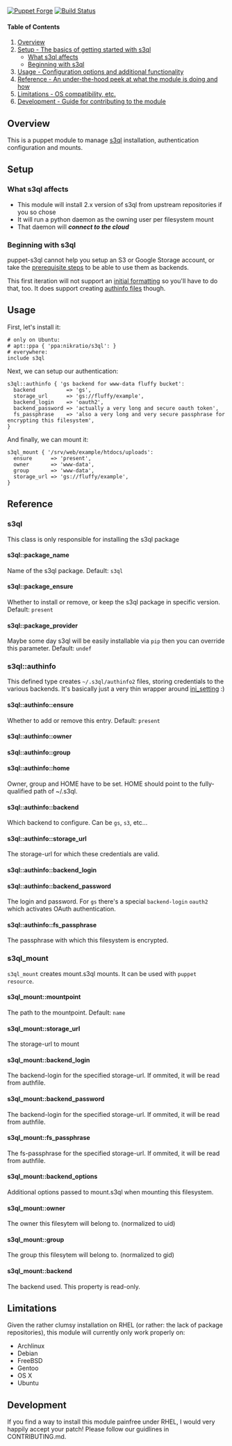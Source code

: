 [![Puppet Forge](https://img.shields.io/puppetforge/v/brainsware/s3ql.svg)](https://forge.puppetlabs.com/brainsware/s3ql) 
[![Build Status](https://img.shields.io/travis/Brainsware/puppet-s3ql/master.svg)](https://travis-ci.org/Brainsware/puppet-s3ql) 

#### Table of Contents

1. [Overview](#overview)
3. [Setup - The basics of getting started with s3ql](#setup)
    * [What s3ql affects](#what-s3ql-affects)
    * [Beginning with s3ql](#beginning-with-s3ql)
4. [Usage - Configuration options and additional functionality](#usage)
5. [Reference - An under-the-hood peek at what the module is doing and how](#reference)
5. [Limitations - OS compatibility, etc.](#limitations)
6. [Development - Guide for contributing to the module](#development)

## Overview

This is a puppet module to manage
[s3ql](http://www.rath.org/s3ql-docs/about.html) installation, authentication
configuration and mounts.


## Setup

### What s3ql affects

* This module will install 2.x version of s3ql from upstream repositories if you so chose
* It will run a python daemon as the owning user per filesystem mount
* That daemon will ***connect to the cloud***

### Beginning with s3ql

puppet-s3ql cannot help you setup an S3 or Google Storage account, or take the
[prerequisite steps](http://www.rath.org/s3ql-docs/backends.html) to be able to
use them as backends.

This first iteration will not support an [initial
formatting](http://www.rath.org/s3ql-docs/mkfs.html) so you'll have to do that,
too. It does support creating [authinfo files](http://www.rath.org/s3ql-docs/authinfo.html) though.

## Usage

First, let's install it:

```puppet
# only on Ubuntu:
# apt::ppa { 'ppa:nikratio/s3ql': }
# everywhere:
include s3ql
```

Next, we can setup our authentication:

```puppet
s3ql::authinfo { 'gs backend for www-data fluffy bucket':
  backend          => 'gs',
  storage_url      => 'gs://fluffy/example',
  backend_login    => 'oauth2',
  backend_password => 'actually a very long and secure oauth token',
  fs_passphrase    => 'also a very long and very secure passphrase for encrypting this filesystem',
}
```

And finally, we can mount it:

```puppet
s3ql_mount { '/srv/web/example/htdocs/uploads':
  ensure      => 'present',
  owner       => 'www-data',
  group       => 'www-data',
  storage_url => 'gs://fluffy/example',
}
```

## Reference

### s3ql

This class is only responsible for installing the s3ql package

#### s3ql::package_name

Name of the s3ql package. Default: `s3ql`

#### s3ql::package_ensure

Whether to install or remove, or keep the s3ql package in specific version. Default: `present`

#### s3ql::package_provider

Maybe some day s3ql will be easily installable via `pip` then you can override this parameter. Default: `undef`

### s3ql::authinfo

This defined type creates `~/.s3ql/authinfo2` files, storing credentials to the
various backends. It's basically just a very thin wrapper around
[ini_setting](https://github.com/puppetlabs/puppetlabs-inifile) :)

#### s3ql::authinfo::ensure

Whether to add or remove this entry. Default: `present`

#### s3ql::authinfo::owner
#### s3ql::authinfo::group
#### s3ql::authinfo::home

Owner, group and HOME have to be set. HOME should point to the fully-qualified path of ~/.s3ql.

#### s3ql::authinfo::backend

Which backend to configure. Can be `gs`, `s3`, etc...

#### s3ql::authinfo::storage_url

The storage-url for which these credentials are valid.

#### s3ql::authinfo::backend_login
#### s3ql::authinfo::backend_password

The login and password. For `gs` there's a special `backend-login` `oauth2`
which activates OAuth authentication.

#### s3ql::authinfo::fs_passphrase

The passphrase with which this filesystem is encrypted.

### s3ql_mount

`s3ql_mount` creates mount.s3ql mounts. It can be used with `puppet resource`.

#### s3ql_mount::mountpoint

The path to the mountpoint. Default: `name`

#### s3ql_mount::storage_url

The storage-url to mount

#### s3ql_mount::backend_login

The backend-login for the specified storage-url.
If ommited, it will be read from authfile.

#### s3ql_mount::backend_password

The backend-login for the specified storage-url.
If ommited, it will be read from authfile.

#### s3ql_mount::fs_passphrase

The fs-passphrase for the specified storage-url.
If ommited, it will be read from authfile.

#### s3ql_mount::backend_options

Additional options passed to mount.s3ql when mounting this filesystem.

#### s3ql_mount::owner

The owner this filesytem will belong to. (normalized to uid)

#### s3ql_mount::group

The group this filesytem will belong to. (normalized to gid)

#### s3ql_mount::backend

The backend used. This property is read-only.


## Limitations

Given the rather clumsy installation on RHEL (or rather: the lack of package
repositories), this module will currently only work properly on:

- Archlinux
- Debian
- FreeBSD
- Gentoo
- OS X
- Ubuntu

## Development

If you find a way to install this module painfree under RHEL, I would very
happily accept your patch! Please follow our guidlines in CONTRIBUTING.md.
